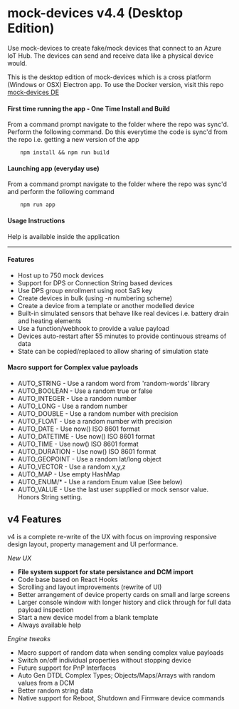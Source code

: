 # mock-devices v4.4 (Desktop Edition)
Use mock-devices to create fake/mock devices that connect to an Azure IoT Hub. The devices can send and receive data like a physical device would.

This is the desktop edition of mock-devices which is a cross platform (Windows or OSX) Electron app. To use the Docker version, visit this repo [mock-devices DE](http://github.com/codetunez/mock-devices-de)

#### First time running the app - One Time Install and Build
From a command prompt navigate to the folder where the repo was sync'd. Perform the following command. Do this everytime the code is sync'd from the repo i.e. getting a new version of the app

        npm install && npm run build

#### Launching app (everyday use)
From a command prompt navigate to the folder where the repo was sync'd and perform the following command

        npm run app

#### Usage Instructions
Help is available inside the application

---

#### Features
- Host up to 750 mock devices
- Support for DPS or Connection String based devices
- Use DPS group enrollment using root SaS key
- Create devices in bulk (using -_n_ numbering scheme)
- Create a device from a template or another modelled device
- Built-in simulated sensors that behave like real devices i.e. battery drain and heating elements
- Use a function/webhook to provide a value payload
- Devices auto-restart after 55 minutes to provide continuous streams of data
- State can be copied/replaced to allow sharing of simulation state

#### Macro support for Complex value payloads

- AUTO_STRING - Use a random word from 'random-words' library
- AUTO_BOOLEAN - Use a random true or false
- AUTO_INTEGER - Use a random number
- AUTO_LONG - Use a random number
- AUTO_DOUBLE - Use a random number with precision
- AUTO_FLOAT - Use a random number with precision
- AUTO_DATE - Use now() ISO 8601 format
- AUTO_DATETIME - Use now() ISO 8601 format
- AUTO_TIME - Use now() ISO 8601 format
- AUTO_DURATION - Use now() ISO 8601 format
- AUTO_GEOPOINT - Use a random lat/long object
- AUTO_VECTOR - Use a random x,y,z
- AUTO_MAP - Use empty HashMap
- AUTO_ENUM/* - Use a random Enum value (See below)
- AUTO_VALUE - Use the last user suppllied or mock sensor value. Honors String setting.

## v4 Features
v4 is a complete re-write of the UX with focus on improving responsive design layout, property management and UI performance.

_New UX_
- **File system support for state persistance and DCM import**
- Code base based on React Hooks
- Scrolling and layout improvements (rewrite of UI)
- Better arrangement of device property cards on small and large screens
- Larger console window with longer history and click through for full data payload inspection
- Start a new device model from a blank template
- Always available help

_Engine tweaks_
- Macro support of random data when sending complex value payloads
- Switch on/off individual properties without stopping device
- Future support for PnP Interfaces
- Auto Gen DTDL Complex Types; Objects/Maps/Arrays with random values from a DCM
- Better random string data
- Native support for Reboot, Shutdown and Firmware device commands
